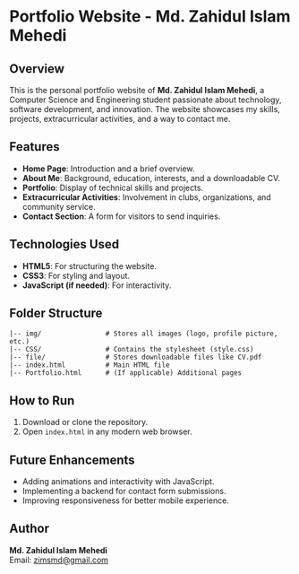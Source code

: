 # Portfolio Website - Md. Zahidul Islam Mehedi

## Overview
This is the personal portfolio website of **Md. Zahidul Islam Mehedi**, a Computer Science and Engineering student passionate about technology, software development, and innovation. The website showcases my skills, projects, extracurricular activities, and a way to contact me.

## Features
- **Home Page**: Introduction and a brief overview.
- **About Me**: Background, education, interests, and a downloadable CV.
- **Portfolio**: Display of technical skills and projects.
- **Extracurricular Activities**: Involvement in clubs, organizations, and community service.
- **Contact Section**: A form for visitors to send inquiries.

## Technologies Used
- **HTML5**: For structuring the website.
- **CSS3**: For styling and layout.
- **JavaScript (if needed)**: For interactivity.

## Folder Structure
```
|-- img/                # Stores all images (logo, profile picture, etc.)
|-- CSS/                # Contains the stylesheet (style.css)
|-- file/               # Stores downloadable files like CV.pdf
|-- index.html          # Main HTML file
|-- Portfolio.html      # (If applicable) Additional pages
```

## How to Run
1. Download or clone the repository.
2. Open `index.html` in any modern web browser.

## Future Enhancements
- Adding animations and interactivity with JavaScript.
- Implementing a backend for contact form submissions.
- Improving responsiveness for better mobile experience.

## Author
**Md. Zahidul Islam Mehedi**  
Email: [zimsmd@gmail.com](mailto:zimsmd@gmail.com)
